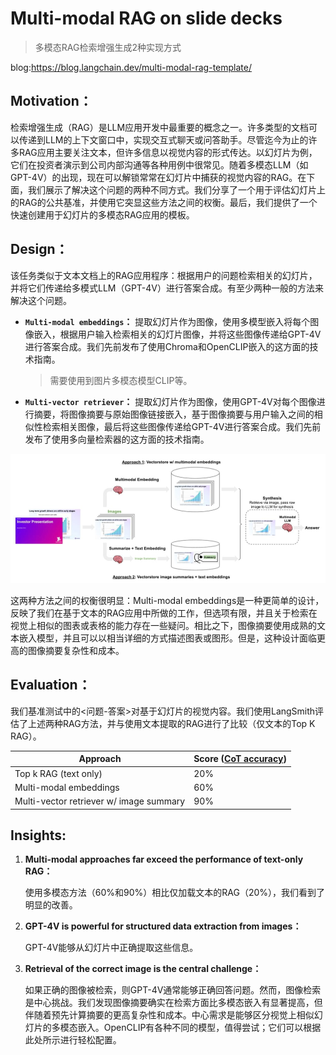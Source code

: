 # Multi-modal RAG on slide decks
> 多模态RAG检索增强生成2种实现方式

blog:https://blog.langchain.dev/multi-modal-rag-template/


## Motivation：

检索增强生成（RAG）是LLM应用开发中最重要的概念之一。许多类型的文档可以传递到LLM的上下文窗口中，实现交互式聊天或问答助手。尽管迄今为止的许多RAG应用主要关注文本，但许多信息以视觉内容的形式传达。以幻灯片为例，它们在投资者演示到公司内部沟通等各种用例中很常见。随着多模态LLM（如GPT-4V）的出现，现在可以解锁常常在幻灯片中捕获的视觉内容的RAG。在下面，我们展示了解决这个问题的两种不同方式。我们分享了一个用于评估幻灯片上的RAG的公共基准，并使用它突显这些方法之间的权衡。最后，我们提供了一个快速创建用于幻灯片的多模态RAG应用的模板。


## Design：

该任务类似于文本文档上的RAG应用程序：根据用户的问题检索相关的幻灯片，并将它们传递给多模式LLM（GPT-4V）进行答案合成。有至少两种一般的方法来解决这个问题。

- **`Multi-modal embeddings`：**
    提取幻灯片作为图像，使用多模型嵌入将每个图像嵌入，根据用户输入检索相关的幻灯片图像，并将这些图像传递给GPT-4V进行答案合成。我们先前发布了使用Chroma和OpenCLIP嵌入的这方面的技术指南。
    > 需要使用到图片多模态模型CLIP等。

- **`Multi-vector retriever`：**
    提取幻灯片作为图像，使用GPT-4V对每个图像进行摘要，将图像摘要与原始图像链接嵌入，基于图像摘要与用户输入之间的相似性检索相关图像，最后将这些图像传递给GPT-4V进行答案合成。我们先前发布了使用多向量检索器的这方面的技术指南。



![Multi-modal RAG on slide decks.png](..%2Fassets%2FMulti-modal%20RAG%20on%20slide%20decks.png)


这两种方法之间的权衡很明显：Multi-modal embeddings是一种更简单的设计，反映了我们在基于文本的RAG应用中所做的工作，但选项有限，并且关于检索在视觉上相似的图表或表格的能力存在一些疑问。相比之下，图像摘要使用成熟的文本嵌入模型，并且可以以相当详细的方式描述图表或图形。但是，这种设计面临更高的图像摘要复杂性和成本。



## Evaluation：

我们基准测试中的<问题-答案>对基于幻灯片的视觉内容。我们使用LangSmith评估了上述两种RAG方法，并与使用文本提取的RAG进行了比较（仅文本的Top K RAG）。

|Approach| Score ([CoT accuracy](https://docs.smith.langchain.com/evaluation/evaluator-implementations?ref=blog.langchain.dev#correctness-qa-evaluation)) |
|-|------------------------------------------------------------------------------------------------------------------------------------------------|
|Top k RAG (text only)| 20%                                                                                                                                            |
|Multi-modal embeddings| 60%                                                                                                                                            |
|Multi-vector retriever w/ image summary| 90%                                                                                                                                            |


## Insights:

1. **Multi-modal approaches far exceed the performance of text-only RAG：**
    
    使用多模态方法（60%和90%）相比仅加载文本的RAG（20%），我们看到了明显的改善。

2. **GPT-4V is powerful for structured data extraction from images：**

    GPT-4V能够从幻灯片中正确提取这些信息。

3. **Retrieval of the correct image is the central challenge：**

    如果正确的图像被检索，则GPT-4V通常能够正确回答问题。然而，图像检索是中心挑战。我们发现图像摘要确实在检索方面比多模态嵌入有显著提高，但伴随着预先计算摘要的更高复杂性和成本。中心需求是能够区分视觉上相似幻灯片的多模态嵌入。OpenCLIP有各种不同的模型，值得尝试；它们可以根据此处所示进行轻松配置。








